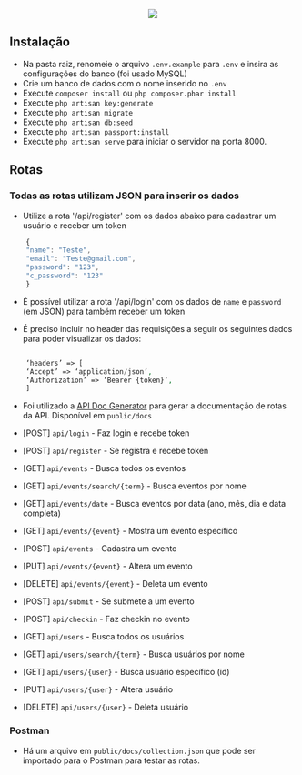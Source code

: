<p align="center"><img src="https://laravel.com/assets/img/components/logo-laravel.svg"></p>

## Instalação

-   Na pasta raiz, renomeie o arquivo `.env.example` para `.env` e insira as configurações do banco (foi usado MySQL)
-   Crie um banco de dados com o nome inserido no `.env`
-   Execute `composer install` ou `php composer.phar install`
-   Execute `php artisan key:generate`
-   Execute `php artisan migrate`
-   Execute `php artisan db:seed`
-   Execute `php artisan passport:install`
-   Execute `php artisan serve` para iniciar o servidor na porta 8000.

## Rotas

### Todas as rotas utilizam JSON para inserir os dados

-   Utilize a rota '/api/register' com os dados abaixo para cadastrar um usuário e receber um token

```javascript
    {
    "name": "Teste",
    "email": "Teste@gmail.com",
    "password": "123",
    "c_password": "123"
    }
```

-   É possível utilizar a rota '/api/login' com os dados de `name` e `password` (em JSON) para também receber um token

-   É preciso incluir no header das requisições a seguir os seguintes dados para poder visualizar os dados:

```php

    ‘headers’ => [
    ‘Accept’ => ‘application/json’,
    ‘Authorization’ => ‘Bearer {token}‘,
    ]
```

-   Foi utilizado a [API Doc Generator](https://github.com/mpociot/laravel-apidoc-generator) para gerar a documentação de rotas da API. Disponível em `public/docs`

-   [POST] `api/login` - Faz login e recebe token
-   [POST] `api/register` - Se registra e recebe token
-   [GET] `api/events` - Busca todos os eventos
-   [GET] `api/events/search/{term}` - Busca eventos por nome
-   [GET] `api/events/date` - Busca eventos por data (ano, mês, dia e data completa)
-   [GET] `api/events/{event}` - Mostra um evento específico
-   [POST] `api/events` - Cadastra um evento
-   [PUT] `api/events/{event}` - Altera um evento
-   [DELETE] `api/events/{event}` - Deleta um evento
-   [POST] `api/submit` - Se submete a um evento
-   [POST] `api/checkin` - Faz checkin no evento
-   [GET] `api/users` - Busca todos os usuários
-   [GET] `api/users/search/{term}` - Busca usuários por nome
-   [GET] `api/users/{user}` - Busca usuário específico (id)
-   [PUT] `api/users/{user}` - Altera usuário
-   [DELETE] `api/users/{user}` - Deleta usuário

### Postman

-   Há um arquivo em `public/docs/collection.json` que pode ser importado para o Postman para testar as rotas.
